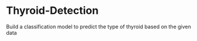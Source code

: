 # Thyroid-Detection

Build a classification model to predict the type of thyroid based on the given data
